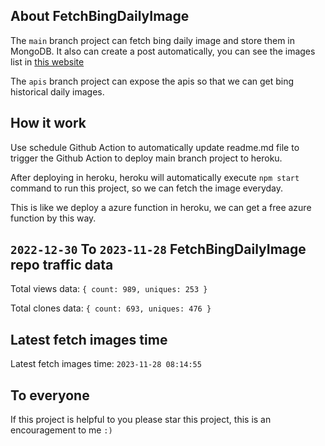 ## About FetchBingDailyImage

The `main` branch project can fetch bing daily image and store them in MongoDB.
It also can create a post automatically, you can see the images list in [this website](https://oursalbum.netlify.app)

The `apis` branch project can expose the apis so that we can get bing historical daily images.

## How it work

Use schedule Github Action to automatically update readme.md file to trigger the Github Action to deploy main branch project to heroku.

After deploying in heroku, heroku will automatically execute `npm start` command to run this project, so we can fetch the image everyday.

This is like we deploy a azure function in heroku, we can get a free azure function by this way.

## `2022-12-30` To `2023-11-28` FetchBingDailyImage repo traffic data

Total views data: `{ count: 989, uniques: 253 }`

Total clones data: `{ count: 693, uniques: 476 }`

## Latest fetch images time

Latest fetch images time: `2023-11-28 08:14:55`

## To everyone

If this project is helpful to you please star this project, this is an encouragement to me `:)`



